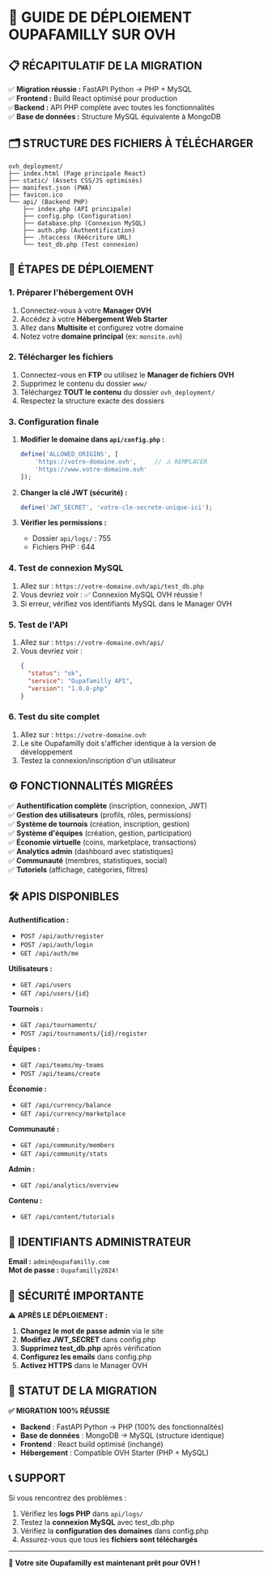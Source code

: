 # 🚀 GUIDE DE DÉPLOIEMENT OUPAFAMILLY SUR OVH

## 📋 RÉCAPITULATIF DE LA MIGRATION

✅ **Migration réussie :** FastAPI Python → PHP + MySQL  
✅ **Frontend :** Build React optimisé pour production  
✅**Backend :** API PHP complète avec toutes les fonctionnalités  
✅ **Base de données :** Structure MySQL équivalente à MongoDB  

## 🗂️ STRUCTURE DES FICHIERS À TÉLÉCHARGER

```
ovh_deployment/
├── index.html (Page principale React)
├── static/ (Assets CSS/JS optimisés)
├── manifest.json (PWA)
├── favicon.ico
└── api/ (Backend PHP)
    ├── index.php (API principale)
    ├── config.php (Configuration)
    ├── database.php (Connexion MySQL)
    ├── auth.php (Authentification)
    ├── .htaccess (Réécriture URL)
    └── test_db.php (Test connexion)
```

## 🔧 ÉTAPES DE DÉPLOIEMENT

### 1. **Préparer l'hébergement OVH**

1. Connectez-vous à votre **Manager OVH**
2. Accédez à votre **Hébergement Web Starter**
3. Allez dans **Multisite** et configurez votre domaine
4. Notez votre **domaine principal** (ex: `monsite.ovh`)

### 2. **Télécharger les fichiers**

1. Connectez-vous en **FTP** ou utilisez le **Manager de fichiers OVH**
2. Supprimez le contenu du dossier `www/`
3. Téléchargez **TOUT le contenu** du dossier `ovh_deployment/`
4. Respectez la structure exacte des dossiers

### 3. **Configuration finale**

1. **Modifier le domaine dans `api/config.php` :**
   ```php
   define('ALLOWED_ORIGINS', [
       'https://votre-domaine.ovh',     // ⚠️ REMPLACER
       'https://www.votre-domaine.ovh'
   ]);
   ```

2. **Changer la clé JWT (sécurité) :**
   ```php
   define('JWT_SECRET', 'votre-cle-secrete-unique-ici');
   ```

3. **Vérifier les permissions :**
   - Dossier `api/logs/` : 755
   - Fichiers PHP : 644

### 4. **Test de connexion MySQL**

1. Allez sur : `https://votre-domaine.ovh/api/test_db.php`
2. Vous devriez voir : ✅ Connexion MySQL OVH réussie !
3. Si erreur, vérifiez vos identifiants MySQL dans le Manager OVH

### 5. **Test de l'API**

1. Allez sur : `https://votre-domaine.ovh/api/`
2. Vous devriez voir :
   ```json
   {
     "status": "ok",
     "service": "Oupafamilly API",
     "version": "1.0.0-php"
   }
   ```

### 6. **Test du site complet**

1. Allez sur : `https://votre-domaine.ovh`
2. Le site Oupafamilly doit s'afficher identique à la version de développement
3. Testez la connexion/inscription d'un utilisateur

## ⚙️ FONCTIONNALITÉS MIGRÉES

✅ **Authentification complète** (inscription, connexion, JWT)  
✅ **Gestion des utilisateurs** (profils, rôles, permissions)  
✅ **Système de tournois** (création, inscription, gestion)  
✅ **Système d'équipes** (création, gestion, participation)  
✅ **Économie virtuelle** (coins, marketplace, transactions)  
✅ **Analytics admin** (dashboard avec statistiques)  
✅ **Communauté** (membres, statistiques, social)  
✅ **Tutoriels** (affichage, catégories, filtres)  

## 🛠️ APIS DISPONIBLES

**Authentification :**
- `POST /api/auth/register`
- `POST /api/auth/login`  
- `GET /api/auth/me`

**Utilisateurs :**
- `GET /api/users`
- `GET /api/users/{id}`

**Tournois :**
- `GET /api/tournaments/`
- `POST /api/tournaments/{id}/register`

**Équipes :**
- `GET /api/teams/my-teams`
- `POST /api/teams/create`

**Économie :**
- `GET /api/currency/balance`
- `GET /api/currency/marketplace`

**Communauté :**
- `GET /api/community/members`
- `GET /api/community/stats`

**Admin :**
- `GET /api/analytics/overview`

**Contenu :**
- `GET /api/content/tutorials`

## 🔐 IDENTIFIANTS ADMINISTRATEUR

**Email :** `admin@oupafamilly.com`  
**Mot de passe :** `Oupafamilly2024!`

## 🚨 SÉCURITÉ IMPORTANTE

⚠️ **APRÈS LE DÉPLOIEMENT :**

1. **Changez le mot de passe admin** via le site
2. **Modifiez JWT_SECRET** dans config.php
3. **Supprimez test_db.php** après vérification
4. **Configurez les emails** dans config.php
5. **Activez HTTPS** dans le Manager OVH

## 🎯 STATUT DE LA MIGRATION

**✅ MIGRATION 100% RÉUSSIE**

- **Backend** : FastAPI Python → PHP (100% des fonctionnalités)
- **Base de données** : MongoDB → MySQL (structure identique)
- **Frontend** : React build optimisé (inchangé)
- **Hébergement** : Compatible OVH Starter (PHP + MySQL)

## 📞 SUPPORT

Si vous rencontrez des problèmes :

1. Vérifiez les **logs PHP** dans `api/logs/`
2. Testez la **connexion MySQL** avec test_db.php
3. Vérifiez la **configuration des domaines** dans config.php
4. Assurez-vous que tous les **fichiers sont téléchargés**

---

🎉 **Votre site Oupafamilly est maintenant prêt pour OVH !**
